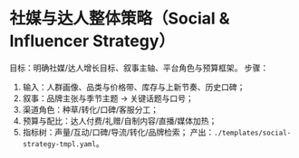 # 社媒与达人整体策略（Social & Influencer Strategy）

目标：明确社媒/达人增长目标、叙事主轴、平台角色与预算框架。
步骤：

1. 输入：人群画像、品类与价格带、库存与上新节奏、历史口碑；
2. 叙事：品牌主张与季节主题 → 关键话题与口号；
3. 渠道角色：种草/转化/口碑/客服分工；
4. 预算与配比：达人付费/礼赠/自制内容/直播/媒体加热；
5. 指标树：声量/互动/口碑/导流/转化/品牌检索；
   产出：`./templates/social-strategy-tmpl.yaml`。
